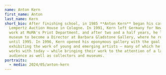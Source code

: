 ```yaml
---
name: Anton Kern
first_name: Anton
last_name: Kern
short_bio: After finishing school, in 1985 **Anton Kern** began his career at
  Lempertz Auction House in Cologne. In 1991, Kern left Germany for New York to
  work at MoMA's Print Department, and after two and a half years, he left the
  museum to become a Director at Barbara Gladstone Gallery, where he remained
  until 1995. In 1996, Kern opened his eponymous gallery with the goal of
  exhibiting the work of young and emerging artists – many of which he still
  works with today – while bringing their work to the attention of a large
  audience as well as collectors and museums.
portraits:
  - media: 2024/05/anton-kern
---
```

